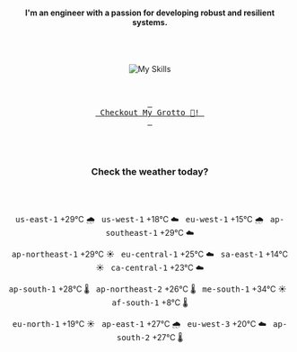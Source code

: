 <h4 align="center">I'm an engineer with a passion for developing robust and resilient systems.</h4>

<div align="center">
  <br/><br/>

![My Skills](https://go-skill-icons.vercel.app/api/icons?i=aws,azure,ts,go,docker,kubernetes,argocd,python&perline=4&theme=light)

<br/>

[<kbd> <br> Checkout My Grotto 🍵! <br> </kbd>](https://sathirak.me/)
  
</div>

<br/>
<br/>

<h3 align="center">Check the weather today?</h3>
<!-- start-daily-update -->
<div align="center">
  <!-- Updated on Sun Jul 20 02:06:08 UTC 2025 --><br><br>

  <kbd>us-east-1</kbd> +29°C 🌧️ &nbsp; 
  <kbd>us-west-1</kbd> +18°C ☁️ &nbsp; 
  <kbd>eu-west-1</kbd> +15°C 🌧️ &nbsp; 
  <kbd>ap-southeast-1</kbd> +29°C ☁️ <br>

  <kbd>ap-northeast-1</kbd> +29°C ☀️ &nbsp; 
  <kbd>eu-central-1</kbd> +25°C ☁️ &nbsp; 
  <kbd>sa-east-1</kbd> +14°C ☀️ &nbsp; 
  <kbd>ca-central-1</kbd> +23°C ☁️ <br>

  <kbd>ap-south-1</kbd> +28°C 🌡️ &nbsp; 
  <kbd>ap-northeast-2</kbd> +26°C 🌡️ &nbsp; 
  <kbd>me-south-1</kbd> +34°C ☀️ &nbsp; 
  <kbd>af-south-1</kbd> +8°C 🌡️ <br>

  <kbd>eu-north-1</kbd> +19°C ☀️ &nbsp; 
  <kbd>ap-east-1</kbd> +27°C 🌧️ &nbsp; 
  <kbd>eu-west-3</kbd> +20°C ☁️ &nbsp; 
  <kbd>ap-south-2</kbd> +27°C 🌡️
</div>
<!-- end-daily-update -->
